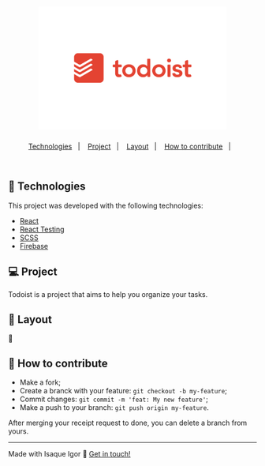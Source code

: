 <h1 align="center">
    <img alt="Todoist" title="#Todoist" src="./src/assets/todoist.png" width="380px" />
</h1>


<p align="center">
  <a href="#rocket-Technologies">Technologies</a>&nbsp;&nbsp;&nbsp;|&nbsp;&nbsp;&nbsp;
  <a href="#-project">Project</a>&nbsp;&nbsp;&nbsp;|&nbsp;&nbsp;&nbsp;
  <a href="#-layout">Layout</a>&nbsp;&nbsp;&nbsp;|&nbsp;&nbsp;&nbsp;
  <a href="#-how-to-contribute">How to contribute</a>&nbsp;&nbsp;&nbsp;|&nbsp;&nbsp;&nbsp;
</p>

<br>


## :rocket: Technologies

This project was developed with the following technologies:

- [React](https://reactjs.org) 
- [React Testing](https://testing-library.com/docs/react-testing-library/intro) 
- [SCSS](https://sass-lang.com/)
- [Firebase](https://firebase.google.com/) 

## 💻 Project

Todoist is a project that aims to help you organize your tasks.

## 🔖 Layout

:construction:

## 🤔 How to contribute

- Make a fork;
- Create a branck with your feature: `git checkout -b my-feature`;
- Commit changes: `git commit -m 'feat: My new feature'`;
- Make a push to your branch: `git push origin my-feature`.

After merging your receipt request to done, you can delete a branch from yours.

---

Made with Isaque Igor :wave: [Get in touch!](https://www.linkedin.com/in/isaqueigor/)
